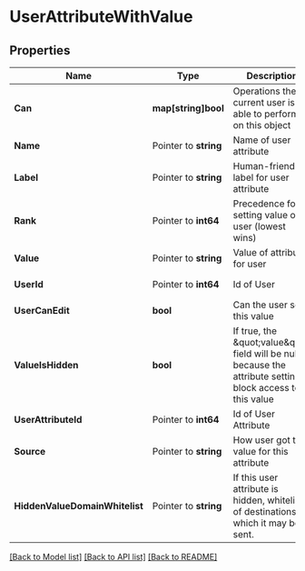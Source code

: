 # UserAttributeWithValue

## Properties

Name | Type | Description | Notes
------------ | ------------- | ------------- | -------------
**Can** | **map[string]bool** | Operations the current user is able to perform on this object | [optional] [readonly] 
**Name** | Pointer to **string** | Name of user attribute | [optional] [readonly] 
**Label** | Pointer to **string** | Human-friendly label for user attribute | [optional] [readonly] 
**Rank** | Pointer to **int64** | Precedence for setting value on user (lowest wins) | [optional] [readonly] 
**Value** | Pointer to **string** | Value of attribute for user | [optional] 
**UserId** | Pointer to **int64** | Id of User | [optional] [readonly] 
**UserCanEdit** | **bool** | Can the user set this value | [optional] [readonly] 
**ValueIsHidden** | **bool** | If true, the \&quot;value\&quot; field will be null, because the attribute settings block access to this value | [optional] [readonly] 
**UserAttributeId** | Pointer to **int64** | Id of User Attribute | [optional] [readonly] 
**Source** | Pointer to **string** | How user got this value for this attribute | [optional] [readonly] 
**HiddenValueDomainWhitelist** | Pointer to **string** | If this user attribute is hidden, whitelist of destinations to which it may be sent. | [optional] [readonly] 

[[Back to Model list]](../README.md#documentation-for-models) [[Back to API list]](../README.md#documentation-for-api-endpoints) [[Back to README]](../README.md)


